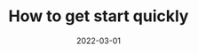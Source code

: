 ---
date: 2022-03-01
name: Getting Started
title: How to get start quickly
description: Lacus, ultrices in enim sociis. Molestie interdum facilisi adipiscing vitae pretium elit, volutpat pulvinar. Magna pretium bibendum libero egestas in eu.
slug: getting-started
weight: 2000
menu:
  docs_sidebar:
    identifier: getting-started
    name: Getting Started
    weight: 2000
---